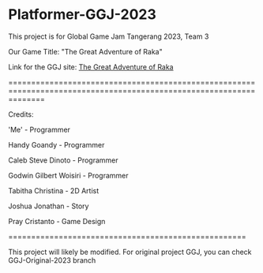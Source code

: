 # Platformer-GGJ-2023

This project is for Global Game Jam Tangerang 2023, Team 3

Our Game Title: "The Great Adventure of Raka"

Link for the GGJ site: [The Great Adventure of Raka](https://globalgamejam.org/2023/games/great-adventure-raka-8)

====================================================================================================================

Credits: 

'Me' - Programmer

Handy Goandy - Programmer

Caleb Steve Dinoto - Programmer

Godwin Gilbert Woisiri - Programmer

Tabitha Christina - 2D Artist

Joshua Jonathan - Story

Pray Cristanto - Game Design


====================================================

This project will likely be modified. For original project GGJ, you can check GGJ-Original-2023 branch
